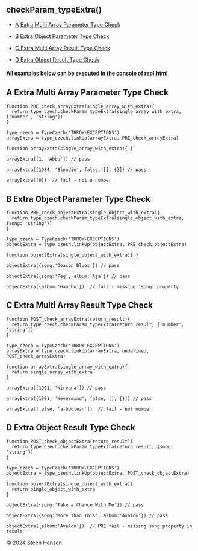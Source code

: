 
## checkParam_typeExtra()

  -  [A Extra Multi Array Parameter Type Check](#a)
  -  [B Extra Object Parameter Type Check](#b) 
  
  -  [C Extra Multi Array Result Type Check](#c)
  -  [D Extra Object Result Type Check](#d)

#### All examples below can be executed in the console of [repl.html](../../test-collection/repl.html)

## A Extra Multi Array Parameter Type Check<a id="a"></a>

```
function PRE_check_arrayExtra(single_array_with_extra){
  return type_czech.checkParam_typeExtra(single_array_with_extra, ['number', 'string'])
}

type_czech = TypeCzech('THROW-EXCEPTIONS')
arrayExtra = type_czech.linkUp(arrayExtra, PRE_check_arrayExtra) 

function arrayExtra(single_array_with_extra){ }

arrayExtra([1, 'Abba']) // pass

arrayExtra([1984, 'Blondie', false, [], {}]) // pass

arrayExtra([0])  // fail - not a number
```


## B Extra Object Parameter Type Check<a id="b"></a>

```
function PRE_check_objectExtra(single_object_with_extra){
  return type_czech.checkParam_typeExtra(single_object_with_extra, {song: 'string'})
}

type_czech = TypeCzech('THROW-EXCEPTIONS')
objectExtra = type_czech.linkUp(objectExtra, PRE_check_objectExtra) 

function objectExtra(single_object_with_extra){ }

objectExtra({song:'Deacon Blues'}) // pass

objectExtra({song:'Peg', album:'Aja'}) // pass

objectExtra({album:'Gaucho'})  // fail - missing 'song' property
```







## C Extra Multi Array Result Type Check<a id="c"></a>

```
function POST_check_arrayExtra(return_result){
  return type_czech.checkParam_typeExtra(return_result, ['number', 'string'])
}

type_czech = TypeCzech('THROW-EXCEPTIONS')
arrayExtra = type_czech.linkUp(arrayExtra, undefined, POST_check_arrayExtra) 

function arrayExtra(single_array_with_extra){
  return single_array_with_extra
}

arrayExtra([1991, 'Nirvana']) // pass

arrayExtra([1991, 'Nevermind', false, [], {}]) // pass

arrayExtra([false, 'a-boolean'])  // fail - not number
```









## D Extra Object Result Type Check<a id="d"></a>

```
function POST_check_objectExtra(return_result){
  return type_czech.checkParam_typeExtra(return_result, {song: 'string'})
}

type_czech = TypeCzech('THROW-EXCEPTIONS')
objectExtra = type_czech.linkUp(objectExtra, POST_check_objectExtra) 

function objectExtra(single_object_with_extra){
  return single_object_with_extra
}

objectExtra({song:'Take a Chance With Me'}) // pass

objectExtra({song:'More Than This', album:'Avalon'}) // pass

objectExtra({album:'Avalon'})  // PRE fail - missing song property in result
```



&copy; 2024 Steen Hansen